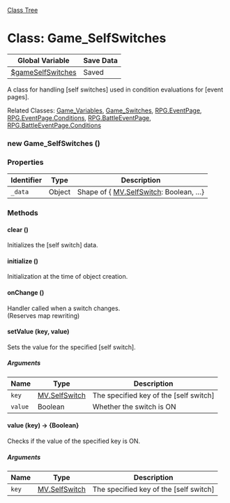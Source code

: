 [Class Tree](index.md)

# Class: Game_SelfSwitches

| Global Variable | Save Data |
| --- | --- |
| [$gameSelfSwitches](global.md#gameselfswitches-game_selfswitches) | Saved |

A class for handling [self switches] used in condition evaluations for [event pages].

Related Classes: [Game_Variables](Game_Variables.md), [Game_Switches](Game_Switches.md), [RPG.EventPage](RPG.EventPage.md), [RPG.EventPage.Conditions](RPG.EventPage.Conditions.md), [RPG.BattleEventPage](RPG.BattleEventPage.md), [RPG.BattleEventPage.Conditions](RPG.BattleEventPage.Conditions.md)

### new Game_SelfSwitches ()

### Properties

| Identifier | Type | Description |
| --- | --- | --- |
| `_data` | Object | Shape of { [MV.SelfSwitch](MV.SelfSwitch.md): Boolean, …} |


### Methods

#### clear ()
Initializes the [self switch] data.


#### initialize ()
Initialization at the time of object creation.


#### onChange ()
Handler called when a switch changes. <br />
(Reserves map rewriting)


#### setValue (key, value)
Sets the value for the specified [self switch].

##### Arguments

| Name | Type | Description |
| --- | --- | --- |
| `key` | [MV.SelfSwitch](MV.SelfSwitch.md)  | The specified key of the [self switch] |
| `value` | Boolean | Whether the switch is ON |


#### value (key) → {Boolean}
Checks if the value of the specified key is ON.

##### Arguments

| Name | Type | Description |
| --- | --- | --- |
| `key` | [MV.SelfSwitch](MV.SelfSwitch.md)  | The specified key of the [self switch] |
